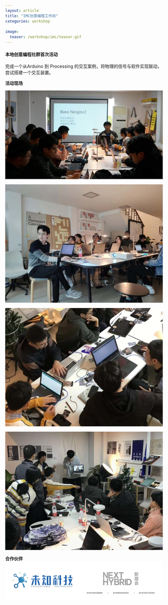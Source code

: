 ```yaml
---
layout: article
title: "IMC创意编程工作坊"
categories: workshop

image:
  teaser: /workshop/imc/teaser.gif
---
```

#### 本地创意编程社群首次活动

完成一个从Arduino 到 Processing 的交互案例，将物理的信号与软件实现联动，尝试搭建一个交互装置。

**活动现场**

![](/images/workshop/imc/640x_4.jpg)

![](/images/workshop/imc/640x_1.jpg)

![](/images/workshop/imc/640x_3.jpg)

![](/images/workshop/imc/640x_5.jpg)

**合作伙伴**
![](/images/workshop/imc/logo.png)
